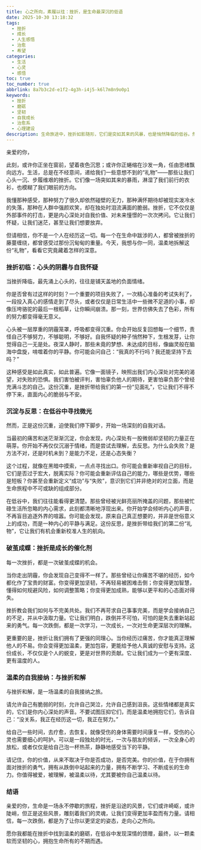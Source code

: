 ```yaml
---
title: 心之所向，素履以往：挫折，是生命最深沉的低语
date: 2025-10-30 13:18:32
tags:
  - 挫折
  - 成长
  - 人生感悟
  - 治愈
  - 希望
categories:
  - 生活
  - 心灵
  - 感悟
toc: true
toc_number: true
abbrlink: 8a7b3c2d-e1f2-4g3h-i4j5-k6l7m8n9o0p1
keywords:
  - 挫折
  - 磨砺
  - 坚韧
  - 自我成长
  - 治愈系
  - 心理建设
description: 生命旅途中，挫折如影随形，它们是突如其来的风暴，也是悄然降临的低谷。然而，正是这些看似无情的磨砺，雕刻着我们的灵魂，教会我们如何温柔地与不完美共处，如何在跌倒后，以更坚定的姿态，走向心之所向。这是一篇关于接纳、成长与希望的独白，愿它能轻抚你心头的每一道伤痕，点亮前行的微光。
---
```


亲爱的你，

此刻，或许你正坐在窗前，望着夜色沉思；或许你正蜷缩在沙发一角，任由思绪飘向远方。生活，总是在不经意间，递给我们一些意想不到的“礼物”——那些让我们心头一沉、步履维艰的挫折。它们像一场突如其来的暴雨，淋湿了我们前行的衣衫，也模糊了我们眼前的方向。

我懂那种感受，那种努力了很久却依然碰壁的无力，那种满怀期待却被现实泼冷水的失落，那种在人群中强颜欢笑，却在独处时泪流满面的脆弱。挫折，它不仅仅是外部事件的打击，更是内心深处对自我价值、对未来憧憬的一次次拷问。它让我们怀疑，让我们迷茫，甚至让我们想要放弃。

但请相信，你不是一个人在经历这一切。每一个在生命中跋涉的人，都曾被挫折的藤蔓缠绕，都曾感受过那份沉甸甸的重量。今天，我想与你一同，温柔地拆解这份“礼物”，看看它究竟藏着怎样的深意。

### 挫折初临：心头的阴霾与自我怀疑

当挫折降临，最先涌上心头的，往往是铺天盖地的负面情绪。

你是否曾有过这样的时刻？一个重要的项目失败了，一次精心准备的考试失利了，一段投入真心的感情走到了尽头，或者仅仅是日常生活中一些微不足道的小事，却像压垮骆驼的最后一根稻草，让你瞬间崩溃。那一刻，世界仿佛失去了色彩，所有的努力都变得毫无意义。

心头被一层厚重的阴霾笼罩，呼吸都变得沉重。你会开始反复回想每一个细节，责怪自己不够努力，不够聪明，不够好。自我怀疑的种子悄然种下，生根发芽，让你觉得自己一无是处。夜深人静时，那些未竟的梦想、未达成的目标，像幽灵般在脑海中盘旋，啃噬着你的平静。你可能会问自己：“我真的不行吗？我还能坚持下去吗？”

这种感受是如此真实，如此普遍。它像一面镜子，映照出我们内心深处对完美的渴望，对失败的恐惧。我们害怕被评判，害怕辜负他人的期待，更害怕辜负那个曾经充满斗志的自己。这份沉重，是挫折带给我们的第一份“见面礼”，它让我们不得不停下来，直面内心的脆弱与不安。

### 沉淀与反思：在低谷中寻找微光

然而，正是这份沉重，迫使我们停下脚步，开始一场深刻的自我对话。

当最初的痛苦和迷茫渐渐沉淀，你会发现，内心深处有一股微弱却坚韧的力量正在萌芽。你开始不再仅仅沉溺于情绪，而是尝试去理解，去反思。为什么会失败？是方法不对，还是时机未到？是能力不足，还是心态失衡？

这个过程，就像在黑暗中摸索，一点点寻找出口。你可能会重新审视自己的目标，它们是否过于宏大，脱离实际？你可能会重新评估自己的能力，哪些是优势，哪些是短板？你甚至会重新定义“成功”与“失败”，意识到它们并非绝对的对立面，而是生命旅程中不可或缺的组成部分。

在低谷中，我们往往能看得更清楚。那些曾经被光鲜亮丽所掩盖的问题，那些被忙碌生活所忽略的内心需求，此刻都清晰地浮现出来。你开始学会倾听内心的声音，不再盲目追逐外界的喧嚣。你可能会发现，原来自己真正想要的，并非是世俗意义上的成功，而是一种内心的平静与满足。这份反思，是挫折带给我们的第二份“礼物”，它让我们有机会重新校准人生的航向。

### 破茧成蝶：挫折是成长的催化剂

每一次挫折，都是一次破茧成蝶的机会。

当你走出阴霾，你会发现自己变得不一样了。那些曾经让你痛苦不堪的经历，如今都化作了宝贵的财富。你变得更加坚韧，不再轻易被困难击倒；你变得更加智慧，懂得如何规避风险，如何调整策略；你变得更加成熟，能够以更平和的心态面对得失。

挫折教会我们如何与不完美共处。我们不再苛求自己事事完美，而是学会接纳自己的不足，并从中汲取力量。它让我们明白，跌倒并不可怕，可怕的是失去重新站起来的勇气。每一次跌倒，都是一次学习，一次成长，一次对生命更深层次的理解。

更重要的是，挫折让我们拥有了更强的同理心。当你经历过痛苦，你才能真正理解他人的不易。你会变得更加温柔，更加包容，更能给予他人真诚的安慰与支持。这份成长，不仅仅是个人的蜕变，更是对世界的贡献。它让我们成为一个更有深度、更有温度的人。

### 温柔的自我接纳：与挫折和解

与挫折和解，是一场温柔的自我接纳之旅。

请允许自己有脆弱的时刻，允许自己哭泣，允许自己感到沮丧。这些情绪都是真实的，它们是你内心深处的声音。不要试图压抑它们，而是温柔地拥抱它们，告诉自己：“没关系，我正在经历这一切，我正在努力。”

给自己一些时间，去疗愈，去恢复。就像受伤的身体需要时间康复一样，受伤的心灵也需要细心的呵护。可以是一段独处的时光，一次与朋友的倾诉，一次全身心的放松，或者仅仅是给自己泡一杯热茶，静静地感受当下的平静。

请记住，你的价值，从来不取决于你是否成功，是否完美。你的价值，在于你拥有面对挫折的勇气，拥有从跌倒中站起来的力量，拥有不断学习、不断成长的生命力。你值得被爱，被理解，被温柔以待，尤其要被你自己温柔以待。

### 结语

亲爱的你，生命是一场永不停歇的旅程，挫折是沿途的风景，它们或许崎岖，或许陡峭，但正是这些风景，雕刻着我们的灵魂，让我们变得更加丰盈而有力量。请相信，每一次跌倒，都是为了让你以更坚定的姿态，走向心之所向。

愿你我都能在挫折中找到温柔的磨砺，在低谷中发现深情的馈赠，最终，以一颗柔软而坚韧的心，拥抱生命所有的不期而遇。